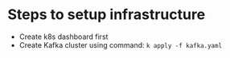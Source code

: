 # Steps to setup infrastructure
- Create k8s dashboard first
- Create Kafka cluster using command:
`k apply -f kafka.yaml`